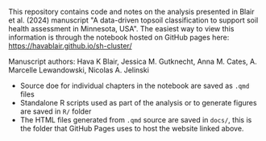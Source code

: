 This repository contains code and notes on the analysis presented in Blair et al. (2024) manuscript "A data-driven topsoil classification to support soil health assessment in Minnesota, USA".
The easiest way to view this information is through the notebook hosted on GitHub pages here: https://havablair.github.io/sh-cluster/

Manuscript authors: Hava K Blair, Jessica M. Gutknecht, Anna M. Cates, A. Marcelle Lewandowski, Nicolas A. Jelinski

-   Source doe for individual chapters in the notebook are saved as `.qmd` files
-   Standalone R scripts used as part of the analysis or to generate figures are saved in `R/` folder
-   The HTML files generated from `.qmd` source are saved in `docs/`, this is the folder that GitHub Pages uses to host the website linked above.
